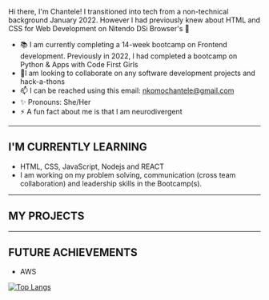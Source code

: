 Hi there, I'm Chantele! I transitioned into tech from a non-technical background January 2022. However l had previously knew about HTML and CSS for Web Development on Nitendo DSi Browser's 👋

- 📚 I am currently completing a 14-week bootcamp on Frontend development. Previously in 2022, l had completed a bootcamp on Python & Apps with Code First Girls 
- 👯I am looking to collaborate on any software development projects and hack-a-thons
- 📫 I can be reached using this email: nkomochantele@gmail.com
- ✨ Pronouns: She/Her
- ⚡ A fun fact about me is that l am neurodivergent

----------------------
I'M CURRENTLY LEARNING 
----------------------

- HTML, CSS, JavaScript, Nodejs and REACT
- I am working on my problem solving, communication (cross team collaboration) and leadership skills in the Bootcamp(s). 

----------------------
MY PROJECTS
----------------------


----------------------
FUTURE ACHIEVEMENTS
----------------------

- AWS


[![Top Langs](https://github-readme-stats.vercel.app/api/top-langs/?username=nkomoo&layout=compact)](https://github.com/nkomoo)
